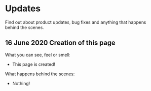 # Updates

Find out about product updates, bug fixes and anything that happens behind the scenes. 

## 16 June 2020 Creation of this page

What you can see, feel or smell:
- This page is created!

What happens behind the scenes:
- Nothing!
